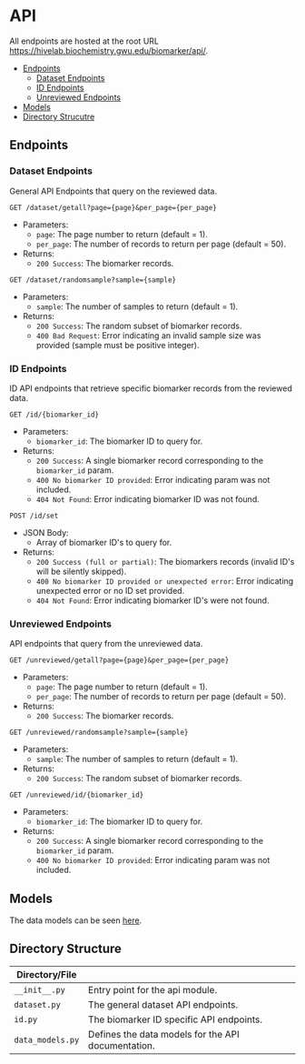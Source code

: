 # API 

All endpoints are hosted at the root URL https://hivelab.biochemistry.gwu.edu/biomarker/api/.

- [Endpoints](#endpoints)
    - [Dataset Endpoints](#dataset-endpoints)
    - [ID Endpoints](#id-endpoints)
    - [Unreviewed Endpoints](#unreviewed-endpoints)
- [Models](#models)
- [Directory Strucutre](#directory-structure)

## Endpoints 

### Dataset Endpoints 

General API Endpoints that query on the reviewed data. 

`GET /dataset/getall?page={page}&per_page={per_page}`
- Parameters:
    - `page`: The page number to return (default = 1).
    - `per_page`: The number of records to return per page (default = 50).
- Returns:
    - `200 Success`: The biomarker records. 
  
`GET /dataset/randomsample?sample={sample}`
- Parameters:
    - `sample`: The number of samples to return (default = 1).
- Returns:
    - `200 Success`: The random subset of biomarker records.
    - `400 Bad Request`: Error indicating an invalid sample size was provided (sample must be positive integer). 

### ID Endpoints 

ID API endpoints that retrieve specific biomarker records from the reviewed data.

`GET /id/{biomarker_id}`  
- Parameters:
    - `biomarker_id`: The biomarker ID to query for. 
- Returns: 
    - `200 Success`: A single biomarker record corresponding to the `biomarker_id` param. 
    - `400 No biomarker ID provided`: Error indicating param was not included. 
    - `404 Not Found`: Error indicating biomarker ID was not found. 

`POST /id/set`
- JSON Body:
    - Array of biomarker ID's to query for. 
- Returns: 
    - `200 Success (full or partial)`: The biomarkers records (invalid ID's will be silently skipped).
    - `400 No biomarker ID provided or unexpected error`: Error indicating unexpected error or no ID set provided.
    - `404 Not Found`: Error indicating biomarker ID's were not found. 

### Unreviewed Endpoints

API endpoints that query from the unreviewed data. 

`GET /unreviewed/getall?page={page}&per_page={per_page}`
- Parameters:
    - `page`: The page number to return (default = 1).
    - `per_page`: The number of records to return per page (default = 50).
- Returns:
    - `200 Success`: The biomarker records. 

`GET /unreviewed/randomsample?sample={sample}`
- Parameters:
    - `sample`: The number of samples to return (default = 1).
- Returns:
    - `200 Success`: The random subset of biomarker records.

`GET /unreviewed/id/{biomarker_id}`  
- Parameters:
    - `biomarker_id`: The biomarker ID to query for. 
- Returns: 
    - `200 Success`: A single biomarker record corresponding to the `biomarker_id` param. 
    - `400 No biomarker ID provided`: Error indicating param was not included. 

## Models 

The data models can be seen [here](data_models.py).

## Directory Structure 

| Directory/File                |                                                                   |
|-------------------------------|-------------------------------------------------------------------|
| `__init__.py`                 | Entry point for the api module.                                   |
| `dataset.py`                  | The general dataset API endpoints.          | 
| `id.py`                       | The biomarker ID specific API endpoints.     |
| `data_models.py`              | Defines the data models for the API documentation. |
